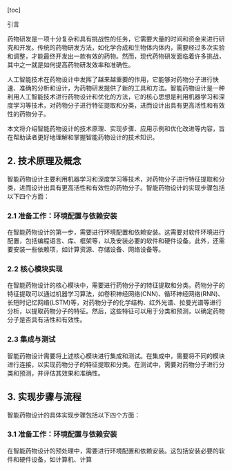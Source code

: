 
[toc]                    
                
                
引言

药物研发是一项十分复杂和具有挑战性的任务，它需要大量的时间和资金来进行研究和开发。传统的药物研发方法，如化学合成和生物体内体内，需要经过多次实验和调整，才能最终开发出一款有效的药物。然而，现代药物研发面临着许多挑战，其中之一就是如何提高药物研发效率和准确性。

人工智能技术在药物设计中发挥了越来越重要的作用，它能够对药物分子进行快速、准确的分析和设计，为药物研发提供了新的工具和方法。智能药物设计是一种利用人工智能技术进行药物设计和优化的方法，它的核心思想是利用机器学习和深度学习等技术，对药物分子进行特征提取和分类，进而设计出具有更高活性和有效性的药物分子。

本文将介绍智能药物设计的技术原理、实现步骤、应用示例和优化改进等内容，旨在帮助读者更好地理解和掌握智能药物设计的技术知识。

## 2. 技术原理及概念

智能药物设计主要利用机器学习和深度学习等技术，对药物分子进行特征提取和分类，进而设计出具有更高活性和有效性的药物分子。智能药物设计的实现步骤包括以下四个方面：

### 2.1 准备工作：环境配置与依赖安装

在智能药物设计的第一步，需要进行环境配置和依赖安装。这需要对软件环境进行配置，包括编程语言、库、框架等，以及安装必要的软件和硬件设备。此外，还需要安装一些依赖项，如计算资源、存储设备、网络设备等。

### 2.2 核心模块实现

在智能药物设计的核心模块中，需要进行药物分子的特征提取和分类。药物分子的特征提取可以通过机器学习算法，如卷积神经网络(CNN)、循环神经网络(RNN)、长短时记忆网络(LSTM)等，对药物分子的化学结构、红外光谱、拉曼光谱等进行分析，以提取药物分子的特征。然后，这些特征可以用于分类和预测，以确定药物分子是否具有活性和有效性。

### 2.3 集成与测试

智能药物设计需要将上述核心模块进行集成和测试。在集成中，需要将不同的模块进行连接，以实现药物分子的特征提取和分类。在测试中，需要对药物分子进行分类和预测，并评估其效果和准确性。

## 3. 实现步骤与流程

智能药物设计的具体实现步骤包括以下四个方面：

### 3.1 准备工作：环境配置与依赖安装

在智能药物设计的预处理中，需要进行环境配置和依赖安装。这包括安装必要的软件和硬件设备，如计算机、计算


